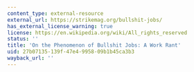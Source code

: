 ```yaml
---
content_type: external-resource
external_url: https://strikemag.org/bullshit-jobs/
has_external_license_warning: true
license: https://en.wikipedia.org/wiki/All_rights_reserved
status: ''
title: 'On the Phenomenon of Bullshit Jobs: A Work Rant'
uid: 27b07135-139f-47e4-9958-09b1b45ca3b3
wayback_url: ''
---
```

